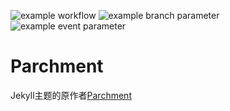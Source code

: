 ![example workflow](https://github.com/summer502/FakeZhangyueEinkAppStore/actions/workflows/main.yml/badge.svg)
![example branch parameter](https://github.com/summer502/FakeZhangyueEinkAppStore/actions/workflows/main.yml/badge.svg?branch=feature-1)
![example event parameter](https://github.com/summer502/FakeZhangyueEinkAppStore/actions/workflows/main.yml/badge.svg?event=push)  

# Parchment
Jekyll主题的原作者[Parchment](https://github.com/rahul-bothra/parchment)
